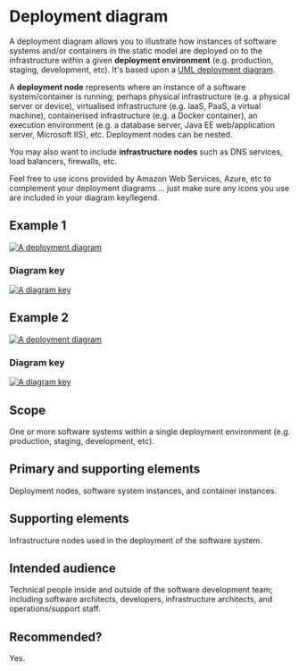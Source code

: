 <!-- ---
layout: default
title: Deployment diagram
parent: Diagrams
nav_order: 7
permalink: /diagrams/deployment
--- -->

# Deployment diagram

A deployment diagram allows you to illustrate how instances of software systems and/or containers in the static model
are deployed on to the infrastructure within a given __deployment environment__
(e.g. production, staging, development, etc).
It's based upon a [UML deployment diagram](https://en.wikipedia.org/wiki/Deployment_diagram).

A __deployment node__ represents where an instance of a software system/container is running;
perhaps physical infrastructure (e.g. a physical server or device), virtualised infrastructure
(e.g. IaaS, PaaS, a virtual machine), containerised infrastructure (e.g. a Docker container),
an execution environment (e.g. a database server, Java EE web/application server, Microsoft IIS), etc.
Deployment nodes can be nested.

You may also want to include __infrastructure nodes__ such as DNS services, load balancers, firewalls, etc.

Feel free to use icons provided by Amazon Web Services, Azure, etc to complement your deployment diagrams ...
just make sure any icons you use are included in your diagram key/legend.

## Example 1

[![A deployment diagram](https://static.structurizr.com/workspace/36141/diagrams/LiveDeployment.png)](https://static.structurizr.com/workspace/36141/diagrams/LiveDeployment.png)

### Diagram key

[![A diagram key](https://static.structurizr.com/workspace/36141/diagrams/LiveDeployment-key.png)](https://static.structurizr.com/workspace/36141/diagrams/LiveDeployment-key.png)

## Example 2

[![A deployment diagram](https://static.structurizr.com/workspace/54915/diagrams/AmazonWebServicesDeployment.png)](https://static.structurizr.com/workspace/54915/diagrams/AmazonWebServicesDeployment.png)

### Diagram key

[![A diagram key](https://static.structurizr.com/workspace/54915/diagrams/AmazonWebServicesDeployment-key.png)](https://static.structurizr.com/workspace/54915/diagrams/AmazonWebServicesDeployment-key.png)

## Scope

One or more software systems within a single deployment environment (e.g. production, staging, development, etc).

## Primary and supporting elements

Deployment nodes, software system instances, and container instances.

## Supporting elements

Infrastructure nodes used in the deployment of the software system.

## Intended audience

Technical people inside and outside of the software development team; including software architects, developers,
infrastructure architects, and operations/support staff.

## Recommended?

Yes.

<!-- <script type="application/javascript" src="https://code.jquery.com/jquery-3.7.1.slim.min.js"></script>
<script type="application/javascript" src="/assets/c4model.js"></script> -->